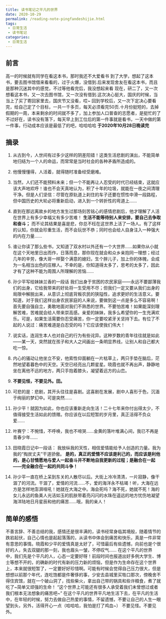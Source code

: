 ```yaml
---
title: 读书笔记之平凡的世界
date: 2020-10-29
permalink: /reading-note-pingfandeshijie.html
tags:
 - 日常生活
 - 读书笔记
categories:
 - 日常生活
---
```




## 前言

高一的时候就有同学在看这本书，那时我还不大爱看书 到了大学，想起了这本书，要去图书馆借来看看的，过于火爆，没借到.后来发现舍友在看这本书，而且是那种沉迷其中的感觉，不过等他看完后，我没想起来看 现在，研二了，又一次想看这本书，又一次去图书馆，又一次没有借到.这次决心挺大，国庆的时候，当当上了买了寄回家里去，国庆节又没看，哎~ 回到学校后，又一次下定决心要看完，给自己定了个目标，一共一千多页，每天必须看完50页.十月份挺短的，去掉假期的一周，本来剩余的时间就不多了，加上参加人口普查的志愿者，是挺忙的了 不过好在，读书没有落下，每天早上到工位后的第一件事就是看书，一天中做的第一件事，行动成本应该是最低了的吧，哈哈哈哈 **于2020年10月28日晚读完**

## 摘录

  1. 从古到今，人世间有过多少这样的阴差阳错！这类生活悲剧的演出，不能简单地归结为一个人的命运，而常常是当时社会的各种矛盾所造成的。

  2. 他慢慢懂得，人活着，就得随时准备经受磨难。

  3. 当然，人们还不能预料未来；但一个不能再让人忍受的时代已经结束，这就应该大声地欢呼！谁也不会天真地认为，积了十年的垃圾，就能在一夜之间清理干净。但是人们坚信：尽管在原轨道上刹住的车子还要在惯性中滑一段路程，但中国历史的大轮必将重新启动，进入到一个转折性的弯道上……

  4. 直到在那远离故乡的地方发生过那场刻苦铭心的感情悲剧后，他才理解了人活在世界上有多少幸福又有多少苦难！ **生活不能等待别人来安排，要自己去争取和奋斗；** 而不论其结果是喜是悲，你总不枉在这世界上活了一场人。有了这样的认知，你就会珍重生活，而不会玩世不恭；同时也会给人自身注入一种强大的内在力量……

  5. 谁让你读了那么些书，又知道了双水村以外还有一个大世界……如果你从小就在这个天地里日出而作，日落而息，那你现在就会和众乡亲抱同一理想；经过几年的辛劳，像大哥一样娶个满意的媳妇，生个胖儿子，加上你的体魄，会成为一名相当出色的庄稼人。不幸的是，你知道得太多了，思考的太多了，因此才有了这种不能为周围人所理解的苦恼……

  6. 孙少平写给妹妹兰香的一段话 我们出身于贫困的农民家庭——永远不要鄙薄我们的出身，它给我带来的好处将一生受用不尽；但我们一定又要从我们出身的局限中解脱出来，从意识上彻底背叛农民的狭隘性，追求更好的生活意义。 ​ 要知道，对于我们这样出身农民家庭的人来说，要做到这一点是多么不容易啊！ ​ 首先要自强自立，勇敢地面对我们不熟悉的世界。不要怕苦难！如果能深刻理解苦难，苦难就会给人带来崇高感。亲爱的妹妹，我多么希望你的一生充满欢乐。可是，如果生活需要你忍受痛苦，你一定要咬紧牙关坚持下去。有位了不起的人说过：痛苦难道是白忍受的吗？它应该使我们伟大！

  7. 说实话，连润生本人也对自己的行为有些诧异。这种岁数的青年往往就是如此——某一天，突然就在孩子和大人之间画出一条明显界线，让别人和自己都大吃一惊。

  8. 内心的骚动让他坐立不安，他索性仰面躺在一片枯草上，两只手垫在脑后，茫然地望着暮色中的天空。天空已经亮出几颗星星。晓霞也就不再出声，静静地坐在离他不远的地方，两只手抱着膝头，凝望着远方的山峦。

  9. **不要见怪，不要见外。田。**

  10. 可悲的是：悲剧，其开头往往是喜剧。这喜剧在发展，剧中人喜形于色，沉湎于绚丽的梦幻中。可是突然……

  11. 孙少平！就因为如此，你也应该重新走向生活！二十七年来你付出得太少，不值得接受生活如此的馈赠。你应该在以后短暂的岁月里，真正活得不负众爱……

  12. 叶赛宁：不惋惜，不呼唤，我也不啼哭……金黄的落叶堆满心间，我已不再是青春少年……

  13. 田晓霞日记中一段话： ​ 我放纵我的天性，相信爱情能给予人创造的力量。我为我的“掏炭丈夫”干道骄傲。 **是的，真正的爱情不应该是利己的，而应该是利他的，是心甘情愿地与爱人一起奋斗并不断地自我更新的过程；是融合在一起——完全融合在一起的共同斗争！**

  14. 孙少平一直在桥上呆到东关的人散尽以后。大街上冷冷清清，一片寂静，像干涸了的河流。干涸了，爱情的河流……不，爱的海洋永不枯竭！听，大海在远方是怎样地澎湃喧吼！她就在大海之中。海会死吗？海不死，她就不死！海的女儿永远的鱼美人光洁如玉的肌肤带着亮闪闪的水珠在遥远的地方忧伤地凝望海洋陆地日月星辰和他的痛苦……哦，我的亲人！

## 简单的感悟

不善言辞、不善总结的我，感情还是很丰满的，读书经常身临其境般，随着情节的跌宕起伏，自己心情也是起起落落的，从读书中体会到痛苦和快乐，真是一件非常有意思的事情。晓霞和少平的爱情真是太好了，可惜最后有些遗憾，向前也是个很好的人，失去双腿的那一刻，我也眉头一皱，不停叹气……
在这个平凡的世界中，我们先是个平凡的人，心态一定要好呀！前段时间也报道出好多例大学生、博士等想不开的，的确新的时代有新的压力新的烦恼，但是作为生命存在这个世界上，本来就很短暂了，一定要好好珍惜啊。可能有时候会觉得自己压力很大，但是想想以前那个年代，连吃饱都是件奢侈的事，少安去县城里买牲口那次，傍晚舍不得住宾馆，就在一个破山洞了，找些柴火，拿出自己带的锅具和些许粮食，煮了就吃了~简单又顽强的生命！
“这个世界上可能还有很多人承受着我们未曾想过或者我们根本无法想象的痛苦吧~”
在这个平凡的世界平凡地生活下去，在平凡的生活中，在年轻的时候，努力去做自己热爱的事情，不留遗憾，不要让自己的人生一眼望到头，另外，活得开心一点（哈哈哈，我怕是打了鸡血~）
不要见怪。不要见外。

